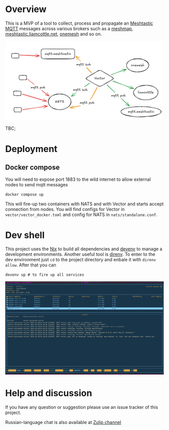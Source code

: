 # Overview

This is a MVP of a tool to collect, process and propagate an [Meshtastic](https://meshtastic.org/) [MQTT](https://mqtt.org/) messages across various brokers such as a [meshmap](https://meshmap.net/), [meshtastic.liamcottle.net](https://meshtastic.liamcottle.net/), [onemesh](https://map.onemesh.ru/) and so on.

![traffic flow](/docs/traffic_flow_overview.png)

TBC;

# Deployment

## Docker compose
You will need to expose port 1883 to the wild internet to allow external nodes to send mqtt messages

```shell
docker compose up
```

This will fire-up two containers with NATS and with Vector and starts accept connection from nodes.
You will find configs for Vector in `vector/vector_docker.toml` and config for NATS in `nats/standalone.conf`.

# Dev shell

This project uses the [Nix](https://nixos.org/guides/how-nix-works/) to build all dependencies and [devenv](https://devenv.sh/) to manage a development environments.
Another useful tool is [direnv](https://direnv.net/). To enter to the dev environment just `cd` to the project directory and enbale it with `direnv allow`. After that you can

```shell
devenv up # to fire up all services
```
![devenv processes image](/docs/devenv_processes.png)

# Help and discussion

If you have any question or suggestion please use an issue tracker of this project.

Russian-language chat is also available at [Zulip channel](https://sarmesh.zulipchat.com/#narrow/channel/537804-meshub)
